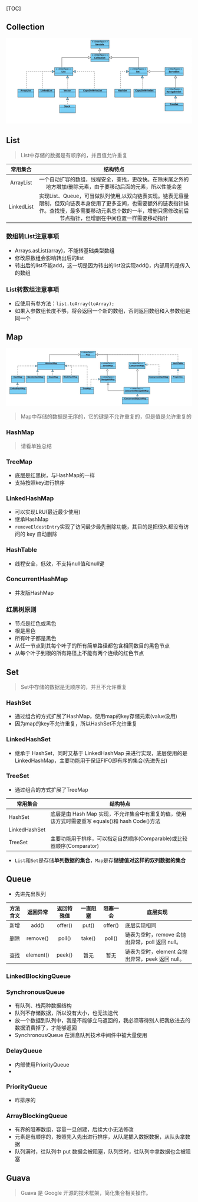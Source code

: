 [TOC]

## Collection
![](https://github.com/gxd523/note/raw/master/pic/collection.png)

## List
> List中存储的数据是有顺序的，并且值允许重复

常用集合 | 结构特点
:---: | :---:
ArrayList | 一个自动扩容的数组，线程安全，查找，更改快。在除末尾之外的地方增加/删除元素，由于要移动后面的元素，所以性能会差
LinkedList | 实现List、Queue，可当做队列使用,以双向链表实现。链表无容量限制，但双向链表本身使用了更多空间，也需要额外的链表指针操作。查找慢，最多需要移动元素总个数的一半，增删只需修改前后节点指针，但增删在中间位置一样需要移动指针

### 数组转List注意事项
* Arrays.asList(array)，不能转基础类型数组
* 修改原数组会影响转出后的list
* 转出后的list不能add，这一切是因为转出的list没实现add()，内部用的是传入的数组

### List转数组注意事项
* 应使用有参方法：`list.toArray(toArray);`
* 如果入参数组长度不够，将会返回一个新的数组，否则返回数组和入参数组是同一个

## Map
![](https://github.com/gxd523/note/raw/master/pic/map.jpg)
> Map中存储的数据是无序的，它的键是不允许重复的，但是值是允许重复的

### HashMap
> 请看单独总结

### TreeMap
* 底层是红黑树，与HashMap的一样
* 支持按照key进行排序

### LinkedHashMap
* 可以实现LRU(最近最少使用)
* 继承HashMap
* `removeEldestEntry`实现了访问最少最先删除功能，其目的是把很久都没有访问的 key 自动删除

### HashTable
* 线程安全，低效，不支持null值和null键

### ConcurrentHashMap
* 并发版HashMap

### 红黑树原则
* 节点是红色或黑色
* 根是黑色
* 所有叶子都是黑色
* 从任一节点到其每个叶子的所有简单路径都包含相同数目的黑色节点
* 从每个叶子到根的所有路径上不能有两个连续的红色节点

## Set
> Set中存储的数据是无顺序的，并且不允许重复

### HashSet
* 通过组合的方式扩展了HashMap，使用map的key存储元素(value没用)
* 因为map的key不允许重复，所以HashSet不允许重复

### LinkedHashSet
* 继承于 HashSet，同时又基于 LinkedHashMap 来进行实现，底层使用的是 LinkedHashMap，主要功能用于保证FIFO即有序的集合(先进先出)

### TreeSet
* 通过组合的方式扩展了TreeMap

常用集合 | 结构特点
--- | ---
HashSet | 底层是由 Hash Map 实现，不允许集合中有重复的值，使用该方式时需要重写 equals()和 hash Code()方法
LinkedHashSet | 
TreeSet | 主要功能用于排序，可以指定自然顺序(Comparable)或比较器顺序(Comparator)

* `List`和`Set`是存储**单列数据的集合**，`Map`是存**储键值对这样的双列数据的集合**

## Queue

* 先进先出队列

方法含义 | 返回异常 | 返回特殊值 | 一直阻塞 | 阻塞一会 | 底层实现
:---: | :---: | :---: | :---: | :---: | ---
新增 | add() | offer() | put() | offer() | 底层实现相同
删除 | remove() | poll() | take() |poll() | 链表为空时，remove 会抛出异常，poll 返回 null。
查找 | element() | peek() | 暂无 |暂无 | 链表为空时，element 会抛出异常，peek 返回 null。

### LinkedBlockingQueue

### SynchronousQueue
* 有队列、栈两种数据结构
* 队列不存储数据，所以没有大小，也无法迭代
* 放一个数据到队列中，我是不能够立马返回的，我必须等待别人把我放进去的数据消费掉了，才能够返回
* SynchronousQueue 在消息队列技术中间件中被大量使用

### DelayQueue
* 内部使用PriorityQueue
* 

### PriorityQueue
* 咋排序的

### ArrayBlockingQueue
* 有界的阻塞数组，容量一旦创建，后续大小无法修改
* 元素是有顺序的，按照先入先出进行排序，从队尾插入数据数据，从队头拿数据
* 队列满时，往队列中 put 数据会被阻塞，队列空时，往队列中拿数据也会被阻塞

## Guava
> Guava 是 Google 开源的技术框架，简化集合相关操作。
